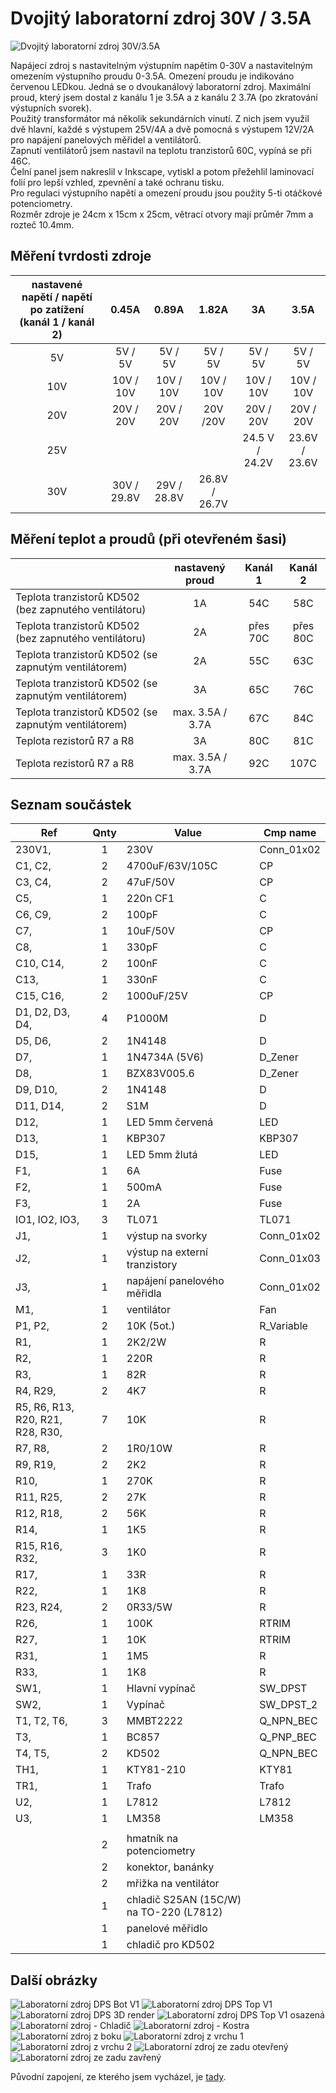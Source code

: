 # Dvojitý laboratorní zdroj 30V / 3.5A

![Dvojitý laboratorní zdroj 30V/3.5A](Fotky/Laboratorni_zdroj_ze_predu.jpg "Dvojitý laboratorní zdroj 30V/3.5A")

Napájecí zdroj s nastavitelným výstupním napětím 0-30V a nastavitelným omezením výstupního proudu 0-3.5A. Omezení proudu je indikováno červenou LEDkou.
Jedná se o dvoukanálový laboratorní zdroj.  Maximální proud, který jsem dostal z kanálu 1 je 3.5A a z kanálu 2 3.7A (po zkratování výstupních svorek).<br>
Použitý transformátor má několik sekundárních vinutí. Z nich jsem využil dvě hlavní, každé s výstupem 25V/4A a dvě pomocná s výstupem 12V/2A pro napájení panelových měřidel a ventilátorů.<br>
Zapnutí ventilátorů jsem nastavil na teplotu tranzistorů 60C, vypíná se při 46C.<br>
Čelní panel jsem nakreslil v Inkscape, vytiskl a potom přežehlil laminovací folií pro lepší vzhled, zpevnění a také ochranu tisku.<br>
Pro regulaci výstupního napětí a omezení proudu jsou použity 5-ti otáčkové potenciometry.<br>
Rozměr zdroje je 24cm x 15cm x 25cm, větrací otvory mají průměr 7mm a rozteč 10.4mm.

## Měření tvrdosti zdroje

| **nastavené napětí / napětí po zatížení (kanál 1 / kanál 2)** | **0.45A**   | **0.89A**   | **1.82A**     | **3A**         | **3.5A**      |
| :-----------------------------------------------------------: | :---------: | :---------: | :-----------: | :------------: | :-----------: |
| 5V                                                            | 5V / 5V     | 5V / 5V     | 5V / 5V       | 5V / 5V        | 5V / 5V       |
| 10V                                                           | 10V / 10V   | 10V / 10V   | 10V / 10V     | 10V / 10V      | 10V / 10V     |
| 20V                                                           | 20V / 20V   | 20V / 20V   | 20V /20V      | 20V / 20V      | 20V / 20V     |
| 25V                                                           |             |             |               | 24.5 V / 24.2V | 23.6V / 23.6V |
| 30V                                                           | 30V / 29.8V | 29V / 28.8V | 26.8V / 26.7V |                |               |

## Měření teplot a proudů (při otevřeném šasi)

|                                                       | nastavený proud  | Kanál 1  | Kanál 2  |
| ----------------------------------------------------- | :--------------: | :------: | :------: |
| Teplota tranzistorů KD502 (bez zapnutého ventilátoru) | 1A               | 54C      | 58C      |
| Teplota tranzistorů KD502 (bez zapnutého ventilátoru) | 2A               | přes 70C | přes 80C |
| Teplota tranzistorů KD502 (se zapnutým ventilátorem)  | 2A               | 55C      | 63C      |
| Teplota tranzistorů KD502 (se zapnutým ventilátorem)  | 3A               | 65C      | 76C      |
| Teplota tranzistorů KD502 (se zapnutým ventilátorem)  | max. 3.5A / 3.7A | 67C      | 84C      |
| Teplota rezistorů R7 a R8                             | 3A               | 80C      | 81C      |
| Teplota rezistorů R7 a R8                             | max. 3.5A / 3.7A | 92C      | 107C     |

## Seznam součástek

| **Ref**                          | **Qnty** | **Value**                               | **Cmp name** |
| -------------------------------- | :------: | --------------------------------------- | ------------ |
| 230V1,                           | 1        | 230V                                    | Conn\_01x02  |
| C1, C2,                          | 2        | 4700uF/63V/105C                         | CP           |
| C3, C4,                          | 2        | 47uF/50V                                | CP           |
| C5,                              | 1        | 220n CF1                                | C            |
| C6, C9,                          | 2        | 100pF                                   | C            |
| C7,                              | 1        | 10uF/50V                                | CP           |
| C8,                              | 1        | 330pF                                   | C            |
| C10, C14,                        | 2        | 100nF                                   | C            |
| C13,                             | 1        | 330nF                                   | C            |
| C15, C16,                        | 2        | 1000uF/25V                              | CP           |
| D1, D2, D3, D4,                  | 4        | P1000M                                  | D            |
| D5, D6,                          | 2        | 1N4148                                  | D            |
| D7,                              | 1        | 1N4734A (5V6)                           | D\_Zener     |
| D8,                              | 1        | BZX83V005.6                             | D\_Zener     |
| D9, D10,                         | 2        | 1N4148                                  | D            |
| D11, D14,                        | 2        | S1M                                     | D            |
| D12,                             | 1        | LED 5mm červená                         | LED          |
| D13,                             | 1        | KBP307                                  | KBP307       |
| D15,                             | 1        | LED 5mm žlutá                           | LED          |
| F1,                              | 1        | 6A                                      | Fuse         |
| F2,                              | 1        | 500mA                                   | Fuse         |
| F3,                              | 1        | 2A                                      | Fuse         |
| IO1, IO2, IO3,                   | 3        | TL071                                   | TL071        |
| J1,                              | 1        | výstup na svorky                        | Conn\_01x02  |
| J2,                              | 1        | výstup na externí tranzistory           | Conn\_01x03  |
| J3,                              | 1        | napájení panelového měřidla             | Conn\_01x02  |
| M1,                              | 1        | ventilátor                              | Fan          |
| P1, P2,                          | 2        | 10K (5ot.)                              | R\_Variable  |
| R1,                              | 1        | 2K2/2W                                  | R            |
| R2,                              | 1        | 220R                                    | R            |
| R3,                              | 1        | 82R                                     | R            |
| R4, R29,                         | 2        | 4K7                                     | R            |
| R5, R6, R13, R20, R21, R28, R30, | 7        | 10K                                     | R            |
| R7, R8,                          | 2        | 1R0/10W                                 | R            |
| R9, R19,                         | 2        | 2K2                                     | R            |
| R10,                             | 1        | 270K                                    | R            |
| R11, R25,                        | 2        | 27K                                     | R            |
| R12, R18,                        | 2        | 56K                                     | R            |
| R14,                             | 1        | 1K5                                     | R            |
| R15, R16, R32,                   | 3        | 1K0                                     | R            |
| R17,                             | 1        | 33R                                     | R            |
| R22,                             | 1        | 1K8                                     | R            |
| R23, R24,                        | 2        | 0R33/5W                                 | R            |
| R26,                             | 1        | 100K                                    | RTRIM        |
| R27,                             | 1        | 10K                                     | RTRIM        |
| R31,                             | 1        | 1M5                                     | R            |
| R33,                             | 1        | 1K8                                     | R            |
| SW1,                             | 1        | Hlavní vypínač                          | SW\_DPST     |
| SW2,                             | 1        | Vypínač                                 | SW\_DPST\_2  |
| T1, T2, T6,                      | 3        | MMBT2222                                | Q\_NPN\_BEC  |
| T3,                              | 1        | BC857                                   | Q\_PNP\_BEC  |
| T4, T5,                          | 2        | KD502                                   | Q\_NPN\_BEC  |
| TH1,                             | 1        | KTY81-210                               | KTY81        |
| TR1,                             | 1        | Trafo                                   | Trafo        |
| U2,                              | 1        | L7812                                   | L7812        |
| U3,                              | 1        | LM358                                   | LM358        |
|                                  |          |                                         |              |
|                                  | 2        | hmatník na potenciometry                |              |
|                                  | 2        | konektor, banánky                       |              |
|                                  | 2        | mřižka na ventilátor                    |              |
|                                  | 1        | chladič S25AN (15C/W) na TO-220 (L7812) |              |
|                                  | 1        | panelové měřidlo                        |              |
|                                  | 1        | chladič pro KD502                       |              |

## Další obrázky

![Laboratorní zdroj DPS Bot V1](Fotky/Laboratorni_zdroj_DPS_Bot_V1.jpg "Laboratorní zdroj DPS Bot V1")
![Laboratorní zdroj DPS Top V1](Fotky/Laboratorni_zdroj_DPS_Top_V1.jpg "Laboratorní zdroj DPS Top V1")
![Laboratorní zdroj DPS 3D render](Fotky/Laboratorni_zdroj_DPS_3D_render.jpg "Laboratorní zdroj DPS 3D render")
![Laboratorní zdroj DPS Top V1 osazená](Fotky/Laboratorni_zdroj_DPS_Top_V1_osazena.jpg "Laboratorní zdroj DPS Top V1 osazená")
![Laboratorní zdroj - Chladič](Fotky/Laboratorni_zdroj_Chladic.jpg "Laboratorní zdroj - Chladič")
![Laboratorní zdroj - Kostra](Fotky/Laboratorni_zdroj_Kostra.jpg "Laboratorní zdroj - Kostra")
![Laboratorní zdroj z boku](Fotky/Laboratorni_zdroj_z_boku.jpg "Laboratorní zdroj z boku")
![Laboratorní zdroj z vrchu 1](Fotky/Laboratorni_zdroj_z_vrchu_1.jpg "Laboratorní zdroj z vrchu 1")
![Laboratorní zdroj z vrchu 2](Fotky/Laboratorni_zdroj_z_vrchu_2.jpg "Laboratorní zdroj z vrchu 2")
![Laboratorní zdroj ze zadu otevřený](Fotky/Laboratorni_zdroj_ze_zadu_otevreny.jpg "Laboratorní zdroj ze zadu otevřený")
![Laboratorní zdroj ze zadu zavřený](Fotky/Laboratorni_zdroj_ze_zadu_zavreny.jpg "Laboratorní zdroj ze zadu zavřený")

Původní zapojení, ze kterého jsem vycházel, je [tady](http://bcmp.cz/laboratorni-zdroj-0-30v-2ma-4a/).
